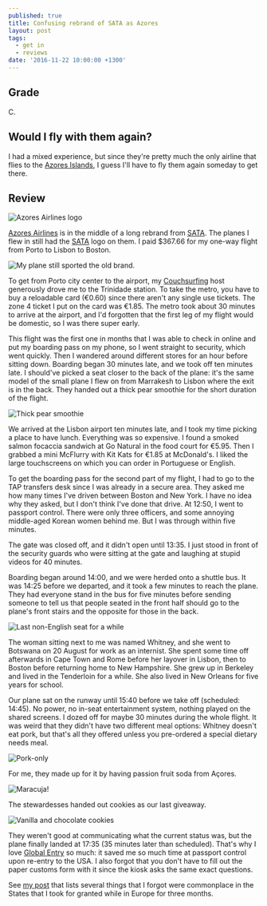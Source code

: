 ```yaml
---
published: true
title: Confusing rebrand of SATA as Azores
layout: post
tags:
  - get in
  - reviews
date: '2016-11-22 10:00:00 +1300'
---
```

## Grade

C.

## Would I fly with them again?

I had a mixed experience, but since they're pretty much the only airline that flies to the [Azores Islands](https://en.wikipedia.org/wiki/Azores), I guess I'll have to fly them again someday to get there.

<!--more-->

## Review

![Azores Airlines logo]({{site.baseurl}}/images/2016/11/22-confusing-rebrand-of-sata-as-azores/azores-logo.png)

[Azores Airlines][azores] is in the middle of a long rebrand from [SATA][sata]. The planes I flew in still had the [SATA][sata] logo on them. I paid $367.66 for my one-way flight from Porto to Lisbon to Boston.

![My plane still sported the old brand.]({{site.baseurl}}/images/2016/11/22-confusing-rebrand-of-sata-as-azores/old-brand.jpg)

To get from Porto city center to the airport, my [Couchsurfing][cs] host generously drove me to the Trinidade station. To take the metro, you have to buy a reloadable card (€0.60) since there aren't any single use tickets. The zone 4 ticket I put on the card was €1.85. The metro took about 30 minutes to arrive at the airport, and I'd forgotten that the first leg of my flight would be domestic, so I was there super early.

This flight was the first one in months that I was able to check in online and put my boarding pass on my phone, so I went straight to security, which went quickly. Then I wandered around different stores for an hour before sitting down. Boarding began 30 minutes late, and we took off ten minutes late. I should've picked a seat closer to the back of the plane: it's the same model of the small plane I flew on from Marrakesh to Lisbon where the exit is in the back. They handed out a thick pear smoothie for the short duration of the flight.

![Thick pear smoothie]({{site.baseurl}}/images/2016/11/22-confusing-rebrand-of-sata-as-azores/pear-juice.jpg)

We arrived at the Lisbon airport ten minutes late, and I took my time picking a place to have lunch. Everything was so expensive. I found a smoked salmon focaccia sandwich at Go Natural in the food court for €5.95. Then I grabbed a mini McFlurry with Kit Kats for €1.85 at McDonald's. I liked the large touchscreens on which you can order in Portuguese or English.

To get the boarding pass for the second part of my flight, I had to go to the TAP transfers desk since I was already in a secure area. They asked me how many times I've driven between Boston and New York. I have no idea why they asked, but I don't think I've done that drive. At 12:50, I went to passport control. There were only three officers, and some annoying middle-aged Korean women behind me. But I was through within five minutes.

The gate was closed off, and it didn't open until 13:35. I just stood in front of the security guards who were sitting at the gate and laughing at stupid videos for 40 minutes.

Boarding began around 14:00, and we were herded onto a shuttle bus. It was 14:25 before we departed, and it took a few minutes to reach the plane. They had everyone stand in the bus for five minutes before sending someone to tell us that people seated in the front half should go to the plane's front stairs and the opposite for those in the back.

![Last non-English seat for a while]({{site.baseurl}}/images/2016/11/22-confusing-rebrand-of-sata-as-azores/ticket.jpg)

The woman sitting next to me was named Whitney, and she went to Botswana on 20 August for work as an internist. She spent some time off afterwards in Cape Town and Rome before her layover in Lisbon, then to Boston before returning home to New Hampshire. She grew up in Berkeley and lived in the Tenderloin for a while. She also lived in New Orleans for five years for school.

Our plane sat on the runway until 15:40 before we take off (scheduled: 14:45). No power, no in-seat entertainment system, nothing played on the shared screens. I dozed off for maybe 30 minutes during the whole flight. It was weird that they didn't have two different meal options: Whitney doesn't eat pork, but that's all they offered unless you pre-ordered a special dietary needs meal.

![Pork-only]({{site.baseurl}}/images/2016/11/22-confusing-rebrand-of-sata-as-azores/dinner.jpg)

For me, they made up for it by having passion fruit soda from Açores.

![Maracuja!]({{site.baseurl}}/images/2016/11/22-confusing-rebrand-of-sata-as-azores/passion-fruit-soda.jpg)

The stewardesses handed out cookies as our last giveaway.

![Vanilla and chocolate cookies]({{site.baseurl}}/images/2016/11/22-confusing-rebrand-of-sata-as-azores/crunchy-cookies.jpg)

They weren't good at communicating what the current status was, but the plane finally landed at 17:35 (35 minutes later than scheduled). That's why I love [Global Entry](https://www.cbp.gov/travel/trusted-traveler-programs/global-entry) so much: it saved me so much time at passport control upon re-entry to the USA. I also forgot that you don't have to fill out the paper customs form with it since the kiosk asks the same exact questions.

See [my post](/formerly-mundane-and-now-weird/) that lists several things that I forgot were commonplace in the States that I took for granted while in Europe for three months.

[azores]: https://www.azoresairlines.pt/en
[cs]: https://www.couchsurfing.org
[sata]: http://www.sata.pt/en